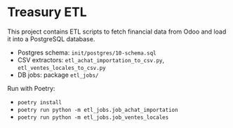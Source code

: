 # Treasury ETL

This project contains ETL scripts to fetch financial data from Odoo and load it into a PostgreSQL database.

- Postgres schema: `init/postgres/10-schema.sql`
- CSV extractors: `etl_achat_importation_to_csv.py`, `etl_ventes_locales_to_csv.py`
- DB jobs: package `etl_jobs/`

Run with Poetry:

- `poetry install`
- `poetry run python -m etl_jobs.job_achat_importation`
- `poetry run python -m etl_jobs.job_ventes_locales`
